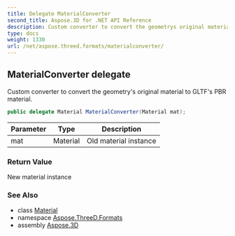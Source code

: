 ```yaml
---
title: Delegate MaterialConverter
second_title: Aspose.3D for .NET API Reference
description: Custom converter to convert the geometrys original material to GLTFs PBR material
type: docs
weight: 1330
url: /net/aspose.threed.formats/materialconverter/
---
```

## MaterialConverter delegate

Custom converter to convert the geometry's original material to GLTF's PBR material.

```csharp
public delegate Material MaterialConverter(Material mat);
```

| Parameter | Type | Description |
| --- | --- | --- |
| mat | Material | Old material instance |

### Return Value

New material instance

### See Also

* class [Material](../../aspose.threed.shading/material/)
* namespace [Aspose.ThreeD.Formats](../../aspose.threed.formats/)
* assembly [Aspose.3D](../../)


